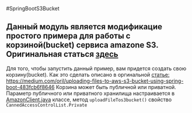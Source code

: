 #SpringBootS3Bucket

## Данный модуль является модификацие простого примера для работы с корзиной(bucket) сервиса amazone S3. Оригинальная статься [здесь](https://medium.com/oril/uploading-files-to-aws-s3-bucket-using-spring-boot-483fcb6f8646)

Для того, чтобы запустить данный пример, вам придется создать свою корзину(bucket). Как это сделать
описано в оргинальной [статье: ](https://medium.com/oril/uploading-files-to-aws-s3-bucket-using-spring-boot-483fcb6f8646) https://medium.com/oril/uploading-files-to-aws-s3-bucket-using-spring-boot-483fcb6f8646
Корзина может быть публичной или приватной. Параметр публичного или приватного хранилища настраивается в [AmazonClient.java](src/main/java/com/example/bucket/service/AmazonClient.java) классе, метод `uploadFileTos3bucket()` свойство `CannedAccessControlList.Private`

